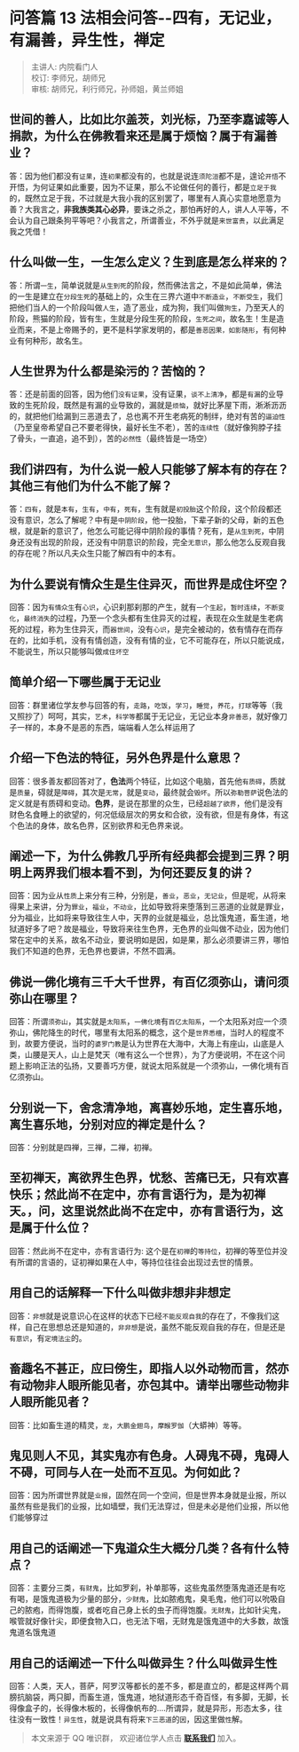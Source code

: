 # 问答篇 13 法相会问答--四有，无记业，有漏善，异生性，禅定

> 主讲人: 内院看门人 <br />
> 校订: 李师兄，胡师兄 <br />
> 审核: 胡师兄，利行师兄，孙师姐，黄兰师姐 <br />

## **世间的善人**，比如比尔盖茨，刘光标，乃至李嘉诚等人捐款，为什么在佛教看来还是属于**烦恼**？属于**有漏善业**？

答：因为他们都没有`证果`，连`初果`都没有的，也就是说连`须陀洹`都不是，遑论`开悟`不开悟，为何证果如此重要，因为不证果，那么不论做任何的善行，都是`立足于我`的，既然立足于我，不过就是大我小我的区别罢了，哪里有人真心实意地愿意为善？大我言之，**非我族类其心必异**，要诛之杀之，那怕再好的人，讲人人平等，不会认为自己跟条狗平等吧？小我言之，所谓善业，不外乎就是`来世富贵`，以此满足我之凭借！

## 什么叫做**一生**，一生怎么定义？生到底是怎么样来的？

答：所谓`一生`，简单说就是`从生到死`的阶段，然而佛法言之，不是如此简单，佛法的一生是建立在`分段生死`的基础上的，众生在三界六道中`不断造业`，`不断受生`，我们把他们当人的一个阶段叫做`人生`，造了恶业，成为狗，我们叫做`狗生`，乃至天人的阶段，熊猫的阶段，皆有生，生就是分段生死的阶段，`生死之间`，故名生！生是造业而来，不是上帝赐予的，更不是科学家发明的，都是`善恶因果，如影随形`，有何种业有何种形，故名生。

## 人生世界为什么都是**染污**的？**苦恼**的？

答：还是前面的回答，因为他们`没有证果`，没有证果，`谈不上清净`，都是`有漏`的业导致的生死阶段，既然是有漏的业导致的，漏就是`烦恼`，就好比茅屋下雨，淅淅沥沥的，就把他们给漏到三恶道去了，总也离不开生老病死的制绊，绝对有苦的`逼迫性`（乃至皇帝希望自己不要老得快，最好长生不老），苦的`连续性`（就好像狗脖子挂了骨头，一直追，追不到），苦的`必然性`（最终皆是一场空）

## 我们讲**四有**，为什么说一般人只能够了解**本有**的存在？其他**三有**他们为什么不能了解？

答：`四有`，就是`本有`，`生有`，`中有`，`死有`，生有就是`初投胎`这个阶段，这个阶段都还没有意识，怎么了解呢？中有是`中阴阶段`，他一投胎，下辈子新的父母，新的五色根，就是新的意识了，他怎么可能记得中阴阶段的事情？死有，是`从生到死`，中阴身还没有出现的阶段，还没有中阴意识的阶段，完全`无意识`，那么他怎么反观自我的存在呢？所以凡夫众生只能了解四有中的本有。

## 为什么要说有情众生是**生住异灭**，而世界是**成住坏空**？

回答：因为`有情众生`有`心识`，心识刹那刹那的产生，就有`一个生起`，`暂时连续`，`不断变化`，`最终消失`的过程，乃至一个念头都有生住异灭的过程，表现在众生就是生老病死的过程，称为生住异灭，而`器世间`，没有`心识`，是完全被动的，依有情存在而存在的，比如手机，没有有情创造，没有有情的业，它不可能存在，所以只能说成，不能说生，所以只能够叫做`成住坏空`

## 简单介绍一下哪些属于**无记业**

回答：群里诸位学友参与回答的有，`走路`，`吃饭`，`学习`，`睡觉`，`养花`，`打球`等等（我又照抄了）呵呵，其实，`艺术`，`科学等`都属于无记业，无记业本身`非善恶`，就好像刀子一样的，本身不是恶的东西，端端看人怎么样运用了

## 介绍一下**色法**的特征，另外**色界**是什么意思？

回答：很多善友都回答对了，**色法**两个特征，比如这个电脑，首先他`有质碍`，质就是`质量`，碍就是`障碍`，其次是`无常`，就是`变动`，最终就会`毁坏`。所以`弥勒菩萨`说色法的定义就是有质碍和变动。**色界**，是说在那里的众生，已经`超越了欲界`，他们是没有财色名食睡上的欲望的，何况低级层次的男女和合欲，没有欲，但是有身体，有这个色法的身体，故名色界，区别欲界和无色界来说。

## 阐述一下，为什么佛教几乎所有经典都会提到**三界**？明明上两界我们根本看不到，为何还要反复的讲？

回答：因为业从`性质`上来分有三种，分别是，`善业`，`恶业`，`无记业`，但是呢，从将来得果上来讲，分为`罪业`，`福业`，`不动业`，比如导致将来堕落到三恶道的业就是罪业，分为福业，比如将来导致往生人中，天界的业就是福业，总比饿鬼道，畜生道，地狱道好多了吧？故是福业，导致将来往生色界，无色界的业叫做不动业，因为他们常在定中的关系，故名不动业，要说明如是因，如是果，那么必须要讲三界，哪怕我们不知道的色界，无色界也要讲，不然不圆满。

## 佛说一佛化境有三千大千世界，有百亿须弥山，请问**须弥山**在哪里？

回答：所谓`须弥山`，其实就是`太阳系`，`一佛化境`有`百亿太阳系`，一个太阳系对应一个须弥山，佛陀降生的时代，哪里有太阳系的概念，这个是`世界悉檀`，当时人的程度不到，故要方便说，当时的`婆罗门教`是认为世界在大海中，大海上有座山，山底是人类，山腰是天人，山上是梵天（唯有这么一个世界），为了方便说明，不在这个问题上影响正法的弘扬，又要善巧方便，就说太阳系就是一个须弥山，一佛化境有百亿须弥山。

## 分别说一下，舍念清净地，离喜妙乐地，定生喜乐地，离生喜乐地，分别对应的禅定是什么？

回答：分别就是四禅，三禅，二禅，初禅。

## **至初禅天，离欲界生色界，忧愁、苦痛已无，只有欢喜快乐；然此尚不在定中，亦有言语行为，是为初禅天。**，问，这里说然此尚不在定中，亦有言语行为，这是属于什么位？

回答：然此尚不在定中，亦有言语行为: 这个是在`初禅`的`等持位`，初禅的等至位并没有所谓的言语的，证初禅如果在人中，等持位往往会出现过去世的情景。

## 用自己的话解释一下什么叫做**非想非非想定**

回答：`非想`就是说意识心在这样的状态下已经`不能反观自我`的存在了，不像我们这样，自己在思想总还是知道的，`非非想`是说，虽然不能反观自我的存在，但是还是`有意识`，有`定境法尘`的。

## 畜趣名不甚正，应曰傍生，即指人以外动物而言，然亦有动物非人眼所能见者，亦包其中。请举出哪些动物非人眼所能见者？

回答：比如畜生道的精灵，`龙`，`大鹏金翅鸟`，`摩睺罗伽`（大蟒神）等等。

## 鬼见则人不见，其实鬼亦有色身。人碍鬼不碍，鬼碍人不碍，可同与人在一处而不互见。为何如此？

回答：因为所谓世界就是`业报`，固然在同一个空间，但是世界本身就是业报，所以虽然有些是我们的业报，比如墙壁，我们无法穿过，但是未必是他们业报，所以他们能够穿过

## 用自己的话阐述一下鬼道众生大概分几类？各有什么特点？

回答：主要分三类，`有财鬼`，比如罗刹，补单那等，这些鬼虽然堕落鬼道还是有吃有喝，是饿鬼道极为少量的部分，`少财鬼`，比如脓疱鬼，臭毛鬼，他们可以吮吸自己的脓疱，而得饱腹，或者吃自己身上长的虫子而得饱腹。`无财鬼`，比如针尖鬼，喉管就好像针尖，即便食物入口，也无法下咽，无财鬼是饿鬼道中的大多数，故饿鬼道名饿鬼道

## 用自己的话阐述一下什么叫做异生？什么叫做**异生性**

回答：人类，天人，菩萨，阿罗汉等都长的差不多，都是直立的，都是这样两个肩膀抗脑袋，两只脚，而畜生道，饿鬼道，地狱道形态千奇百怪，有多脚，无脚，长得像盒子的，长得像木板的，长得像帆布的....所谓异，就是异形，形态太多，往往没有一致性！`异生性`，就是说具有将来`下三恶道`的`因`，因这里做`性`解。

> 本文来源于 QQ 唯识群， 欢迎诸位学人点击 **[联系我们](https://mp.weixin.qq.com/s/lZCfWjmLjgNR165Tx4_bCQ)** 加入。
